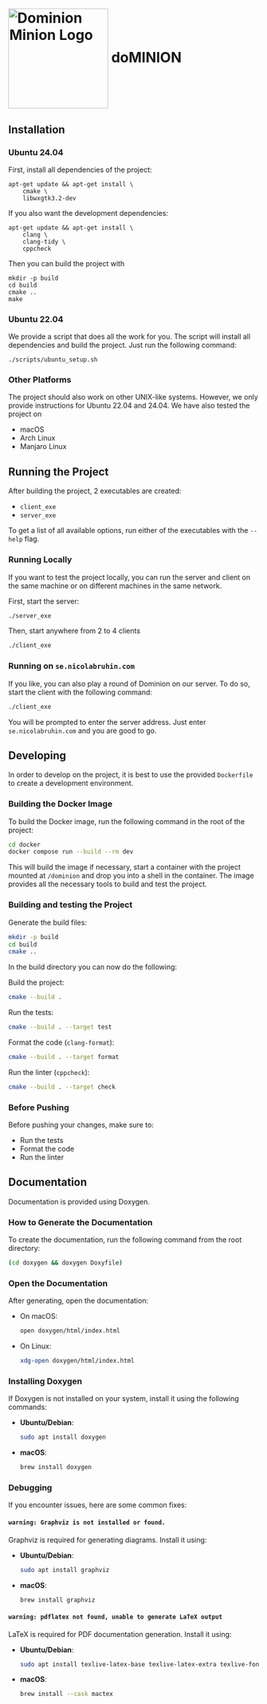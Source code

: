 <h1>
  <img src="assets/logo.png" alt="Dominion Minion Logo" width="200" style="vertical-align: middle;">
  doMINION
</h1>

## Installation

### Ubuntu 24.04

First, install all dependencies of the project:
```
apt-get update && apt-get install \
    cmake \
    libwxgtk3.2-dev
```

If you also want the development dependencies:
```
apt-get update && apt-get install \
    clang \
    clang-tidy \
    cppcheck
```

Then you can build the project with
```
mkdir -p build
cd build
cmake ..
make
```


### Ubuntu 22.04

We provide a script that does all the work for you.
The script will install all dependencies and build the project.
Just run the following command:
```
./scripts/ubuntu_setup.sh
```

### Other Platforms

The project should also work on other UNIX-like systems.
However, we only provide instructions for Ubuntu 22.04 and 24.04.
We have also tested the project on
 - macOS
 - Arch Linux
 - Manjaro Linux

## Running the Project

After building the project, 2 executables are created:
 - `client_exe`
 - `server_exe`

To get a list of all available options, run either of the executables with the
`--help` flag.

### Running Locally

If you want to test the project locally, you can run the server and client on
the same machine or on different machines in the same network.

First, start the server:
```bash
./server_exe
```

Then, start anywhere from 2 to 4 clients
```bash
./client_exe
```

### Running on `se.nicolabruhin.com`

If you like, you can also play a round of Dominion on our server.
To do so, start the client with the following command:
```bash
./client_exe
```

You will be prompted to enter the server address.
Just enter `se.nicolabruhin.com` and you are good to go.

## Developing

In order to develop on the project, it is best to use the provided `Dockerfile` to create a development environment.

### Building the Docker Image

To build the Docker image, run the following command in the root of the project:
```bash
cd docker
docker compose run --build --rm dev
```

This will build the image if necessary, start a container with the project mounted at `/dominion`
and drop you into a shell in the container.
The image provides all the necessary tools to build and test the project.

### Building and testing the Project

Generate the build files:
```bash
mkdir -p build
cd build
cmake ..
```

In the build directory you can now do the following:

Build the project:
```bash
cmake --build .
```

Run the tests:
```bash
cmake --build . --target test
```

Format the code (`clang-format`):
```bash
cmake --build . --target format
```

Run the linter (`cppcheck`):
```bash
cmake --build . --target check
```

### Before Pushing

Before pushing your changes, make sure to:
 - Run the tests
 - Format the code
 - Run the linter

## Documentation

Documentation is provided using Doxygen.

### How to Generate the Documentation

To create the documentation, run the following command from the root directory:

```bash
(cd doxygen && doxygen Doxyfile)
```

### Open the Documentation

After generating, open the documentation:

- On macOS:
    ```bash
    open doxygen/html/index.html
    ```
- On Linux:
    ```bash
    xdg-open doxygen/html/index.html
    ```

### Installing Doxygen

If Doxygen is not installed on your system, install it using the following commands:

- **Ubuntu/Debian**:
    ```bash
    sudo apt install doxygen
    ```
- **macOS**:
    ```bash
    brew install doxygen
    ```

### Debugging

If you encounter issues, here are some common fixes:

#### `warning: Graphviz is not installed or found.`
Graphviz is required for generating diagrams. Install it using:

- **Ubuntu/Debian**:
    ```bash
    sudo apt install graphviz
    ```
- **macOS**:
    ```bash
    brew install graphviz
    ```

#### `warning: pdflatex not found, unable to generate LaTeX output`
LaTeX is required for PDF documentation generation. Install it using:

- **Ubuntu/Debian**:
    ```bash
    sudo apt install texlive-latex-base texlive-latex-extra texlive-fonts-recommended
    ```
- **macOS**:
    ```bash
    brew install --cask mactex
    ```
